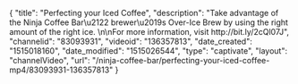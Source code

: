 {
    "title": "Perfecting your Iced Coffee",
    "description": "Take advantage of the Ninja Coffee Bar\u2122 brewer\u2019s Over-Ice Brew by using the right amount of the right ice. \n\nFor more information, visit http:\/\/bit.ly\/2cQl07J",
    "channelid": "83093931",
    "videoid": "136357813",
    "date_created": "1515018160",
    "date_modified": "1515026544",
    "type": "captivate",
    "layout": "channelVideo",
    "url": "\/ninja-coffee-bar\/perfecting-your-iced-coffee-mp4\/83093931-136357813"
}
